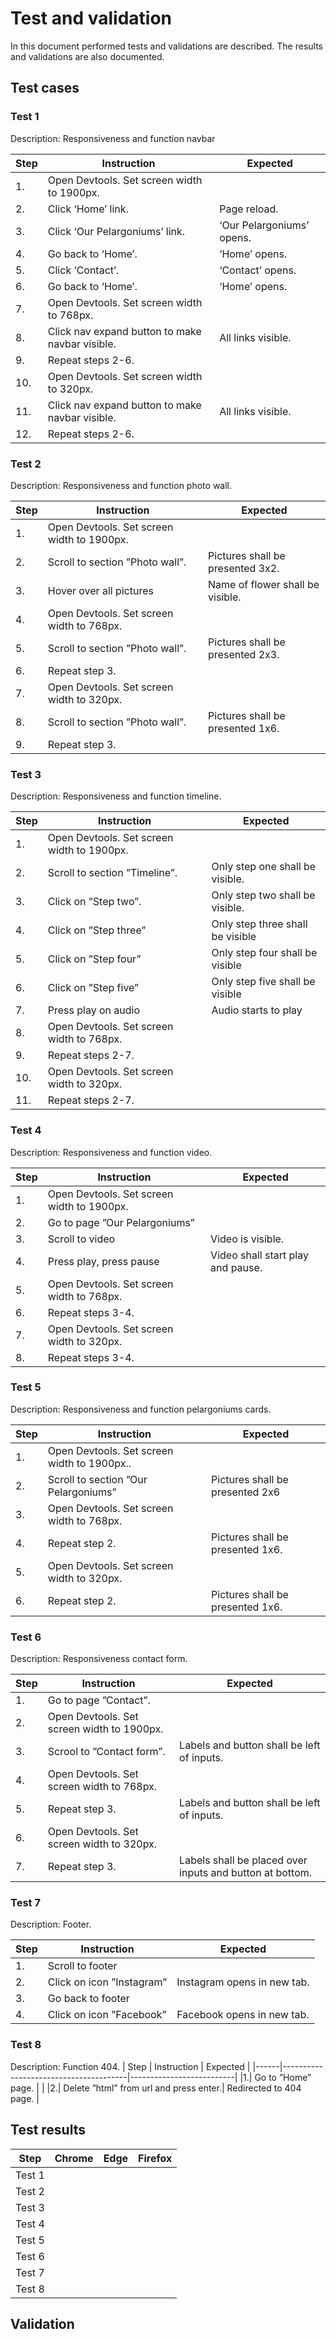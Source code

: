 # Test and validation
In this document performed tests and validations are described. The results and validations are also documented.
## Test cases

### Test 1
Description: Responsiveness and function navbar

| Step | Instruction                                               | Expected                            |
|------|-----------------------------------------------------------|-------------------------------------|
|1.    | Open Devtools. Set screen width to 1900px.                |                                     |
|2.    | Click ‘Home’ link.				                           | Page reload.                        | 
|3.    | Click ‘Our Pelargoniums’ link.                    		   | ‘Our Pelargoniums’ opens.           | 
|4.    | Go back to ‘Home’.				                           | ‘Home’ opens.                       | 
|5.    | Click ‘Contact’.				                           | ‘Contact’ opens.                    | 
|6.    | Go back to ‘Home’. 			                           | ‘Home’ opens.                       | 
|7.    | Open Devtools. Set screen width to 768px.                 |                                     | 
|8.    | Click nav expand button to make navbar visible.           | All links visible.                  | 
|9.    | Repeat steps 2-6.                                         |                                     | 
|10.   | Open Devtools. Set screen width to 320px.                 |                                     | 
|11.   | Click nav expand button to make navbar visible.           | All links visible.                  | 
|12.   | Repeat steps 2-6.                                         |                                     | 

### Test 2
Description: Responsiveness and function photo wall.

| Step | Instruction                                        | Expected                            |
|------|----------------------------------------------------|-------------------------------------|
|1.    | Open Devtools. Set screen width to 1900px.         |                                     |
|2.    | Scroll to section ”Photo wall”. 		            | Pictures shall be presented 3x2.    |
|3.    | Hover over all pictures 				            | Name of flower shall be visible.    |
|4.    | Open Devtools. Set screen width to 768px.          |                                     |
|5.    | Scroll to section ”Photo wall”.  		            | Pictures shall be presented 2x3.    |
|6.    | Repeat step 3.                                     |                                     |
|7.    | Open Devtools. Set screen width to 320px.          |                                     |
|8.    | Scroll to section ”Photo wall”. 		            | Pictures shall be presented 1x6.    |
|9.    | Repeat step 3.

### Test 3
Description: Responsiveness and function timeline.

| Step | Instruction                                         | Expected                            |
|------|-----------------------------------------------------|-------------------------------------|
|1.    |	Open Devtools. Set screen width to 1900px.       |                                     |
|2.    |	Scroll to section ”Timeline”.                    | Only step one shall be visible.     |
|3.    |	Click on ”Step two”.			                 | Only step two shall be visible.     |
|4.    |	Click on ”Step three”			                 | Only step three shall be visible    |
|5.    |	Click on ”Step four”				             | Only step four shall be visible     |
|6.    |	Click on ”Step five”			                 | Only step five shall be visible     |
|7.    |	Press play on audio				                 | Audio starts to play                |
|8.    |	Open Devtools. Set screen width to 768px.        |                                     |
|9.    |	Repeat steps 2-7.                                |                                     |
|10.   |	Open Devtools. Set screen width to 320px.        |                                     |
|11.   |	Repeat steps 2-7.                                |                                     |

### Test 4
Description: Responsiveness and function video.

| Step | Instruction                                        | Expected                            |
|------|----------------------------------------------------|-------------------------------------|
|1.    | Open Devtools. Set screen width to 1900px.         |                                     |
|2.    |	Go to page ”Our Pelargoniums”                   |                                     |
|3.    |	Scroll to video				                    | Video is visible.                   |
|4.    |	Press play, press pause			                | Video shall start play and pause.   |
|5.    |	Open Devtools. Set screen width to 768px.       |                                     |
|6.    |	Repeat steps 3-4.                               |                                     |
|7.    |	Open Devtools. Set screen width to 320px.       |                                     |
|8.    |	Repeat steps 3-4.                               |                                     |

### Test 5
Description: Responsiveness and function pelargoniums cards.

| Step | Instruction                                        | Expected                            |
|------|--------------------------------------------------- |-------------------------------------|
|1.    |	Open Devtools. Set screen width to 1900px..     |                                     |
|2.    |	Scroll to section ”Our Pelargoniums” 		    | Pictures shall be presented 2x6     |
|3.    |	Open Devtools. Set screen width to 768px.       |                                     |
|4.    |	Repeat step 2.					                | Pictures shall be presented 1x6.    |
|5.    |	Open Devtools. Set screen width to 320px.       |                                     |
|6.    |	Repeat step 2.					                | Pictures shall be presented 1x6.    |

### Test 6
Description: Responsiveness contact form.

| Step | Instruction                                       | Expected                            |
|------|---------------------------------------------------|-------------------------------------|
|1.    |	Go to page ”Contact”.                          |                                     |
|2.    |	Open Devtools. Set screen width to 1900px.     |                                     |
|3.    |	Scrool to ”Contact form”.		       | Labels and button shall be left of inputs.|
|4.    |	Open Devtools. Set screen width to 768px.      |                                     |
|5.    |	Repeat step 3. 				       | Labels and button shall be left of inputs.    |
|6.    |	Open Devtools. Set screen width to 320px.      |                                     |
|7.    |	Repeat step 3.				       | Labels shall be placed over inputs and button at bottom. |

### Test 7
Description: Footer.

| Step | Instruction                           | Expected                            |
|------|---------------------------------------|-------------------------------------|
|1.    |	Scroll to footer                   |                                     |
|2.    |	Click on icon ”Instagram”		   | Instagram opens in new tab.         |
|3.    |	Go back to footer	               |                                     |
|4.    |	Click on icon ”Facebook”		   | Facebook opens in new tab.          |

### Test 8
Description: Function 404.
| Step | Instruction                           | Expected                 |
|------|---------------------------------------|--------------------------|
|1.|	Go to ”Home” page.                     |                          |
|2.|	Delete ”html” from url and press enter.|  Redirected to 404 page. |


## Test results

| Step	 | Chrome  | Edge    | Firefox |
|--------|---------|---------|---------|
| Test 1 |         |         |         | 
| Test 2 |         |         |         | 
| Test 3 |         |         |         | 
| Test 4 |         |         |         | 
| Test 5 |         |         |         | 
| Test 6 |         |         |         | 
| Test 7 |         |         |         | 
| Test 8 |         |         |         | 

## Validation

